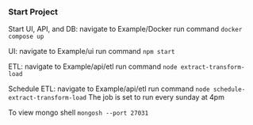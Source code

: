 ### Start Project

Start UI, API, and DB: navigate to Example/Docker
run command `docker compose up`

UI: navigate to Example/ui
run command `npm start`

ETL: navigate to Example/api/etl
run command `node extract-transform-load`

Schedule ETL: navigate to Example/api/etl
run command `node schedule-extract-transform-load`
The job is set to run every sunday at 4pm

To view mongo shell `mongosh --port 27031`
